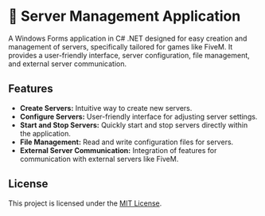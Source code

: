 # 🚀 Server Management Application



A Windows Forms application in C# .NET designed for easy creation and management of servers, specifically tailored for games like FiveM. It provides a user-friendly interface, server configuration, file management, and external server communication.

## Features

- **Create Servers:** Intuitive way to create new servers.
- **Configure Servers:** User-friendly interface for adjusting server settings.
- **Start and Stop Servers:** Quickly start and stop servers directly within the application.
- **File Management:** Read and write configuration files for servers.
- **External Server Communication:** Integration of features for communication with external servers like FiveM.

## License

This project is licensed under the [MIT License](LICENSE).
